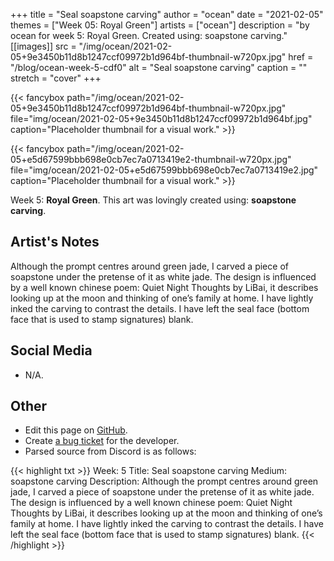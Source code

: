 +++
title =       "Seal soapstone carving"
author =      "ocean"
date =        "2021-02-05"
themes =      ["Week 05: Royal Green"]
artists =     ["ocean"]
description = "by ocean for week 5: Royal Green. Created using: soapstone carving."
[[images]]
      src = "/img/ocean/2021-02-05+9e3450b11d8b1247ccf09972b1d964bf-thumbnail-w720px.jpg"
      href = "/blog/ocean-week-5-cdf0"
      alt = "Seal soapstone carving"
      caption = ""
      stretch = "cover"
+++


{{< fancybox path="/img/ocean/2021-02-05+9e3450b11d8b1247ccf09972b1d964bf-thumbnail-w720px.jpg" file="img/ocean/2021-02-05+9e3450b11d8b1247ccf09972b1d964bf.jpg" caption="Placeholder thumbnail for a visual work." >}}

{{< fancybox path="/img/ocean/2021-02-05+e5d67599bbb698e0cb7ec7a0713419e2-thumbnail-w720px.jpg" file="img/ocean/2021-02-05+e5d67599bbb698e0cb7ec7a0713419e2.jpg" caption="Placeholder thumbnail for a visual work." >}}


Week 5: **Royal Green**. This art was lovingly created using: **soapstone carving**.

## Artist's Notes

Although the prompt centres around green jade, I carved a piece of soapstone under the pretense of it as white jade. The design is influenced by a well known chinese poem: Quiet Night Thoughts by LiBai, it describes looking up at the moon and thinking of one’s family at home.
I have lightly inked the carving to contrast the details. I have left the seal face (bottom face that is used to stamp signatures) blank.

## Social Media

- N/A.

## Other

- Edit this page on [GitHub](https://github.com/teaminkling/web-refresh/edit/main/content/blog/ocean-week-5-cdf0.md).
- Create [a bug ticket](https://github.com/teaminkling/web-refresh/issues/new?assignees=&labels=bug&template=problem-report.md&title=) for the developer.
- Parsed source from Discord is as follows:

{{< highlight txt >}}
Week: 5
Title: Seal soapstone carving
Medium: soapstone carving
Description: Although the prompt centres around green jade, I carved a piece of soapstone under the pretense of it as white jade. The design is influenced by a well known chinese poem: Quiet Night Thoughts by LiBai, it describes looking up at the moon and thinking of one’s family at home.
I have lightly inked the carving to contrast the details. I have left the seal face (bottom face that is used to stamp signatures) blank.
{{< /highlight >}}